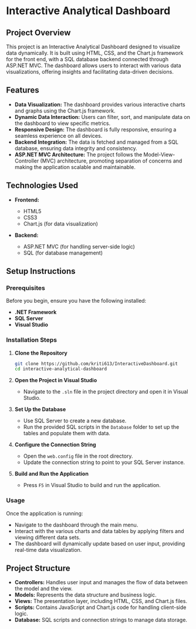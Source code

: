 # Interactive Analytical Dashboard

## Project Overview

This project is an Interactive Analytical Dashboard designed to visualize data dynamically. It is built using HTML, CSS, and the Chart.js framework for the front end, with a SQL database backend connected through ASP.NET MVC. The dashboard allows users to interact with various data visualizations, offering insights and facilitating data-driven decisions.

## Features

- **Data Visualization:** The dashboard provides various interactive charts and graphs using the Chart.js framework.
- **Dynamic Data Interaction:** Users can filter, sort, and manipulate data on the dashboard to view specific metrics.
- **Responsive Design:** The dashboard is fully responsive, ensuring a seamless experience on all devices.
- **Backend Integration:** The data is fetched and managed from a SQL database, ensuring data integrity and consistency.
- **ASP.NET MVC Architecture:** The project follows the Model-View-Controller (MVC) architecture, promoting separation of concerns and making the application scalable and maintainable.

## Technologies Used

- **Frontend:**
  - HTML5
  - CSS3
  - Chart.js (for data visualization)
  
- **Backend:**
  - ASP.NET MVC (for handling server-side logic)
  - SQL (for database management)

## Setup Instructions

### Prerequisites

Before you begin, ensure you have the following installed:

- **.NET Framework**
- **SQL Server**
- **Visual Studio**

### Installation Steps

1. **Clone the Repository**
   ```bash
   git clone https://github.com/kriti613/InteractiveDashboard.git
   cd interactive-analytical-dashboard
   ```

2. **Open the Project in Visual Studio**
   - Navigate to the `.sln` file in the project directory and open it in Visual Studio.

3. **Set Up the Database**
   - Use SQL Server to create a new database.
   - Run the provided SQL scripts in the `Database` folder to set up the tables and populate them with data.

4. **Configure the Connection String**
   - Open the `web.config` file in the root directory.
   - Update the connection string to point to your SQL Server instance.

5. **Build and Run the Application**
   - Press `F5` in Visual Studio to build and run the application.

### Usage

Once the application is running:

- Navigate to the dashboard through the main menu.
- Interact with the various charts and data tables by applying filters and viewing different data sets.
- The dashboard will dynamically update based on user input, providing real-time data visualization.

## Project Structure

- **Controllers:** Handles user input and manages the flow of data between the model and the view.
- **Models:** Represents the data structure and business logic.
- **Views:** The presentation layer, including HTML, CSS, and Chart.js files.
- **Scripts:** Contains JavaScript and Chart.js code for handling client-side logic.
- **Database:** SQL scripts and connection strings to manage data storage.

